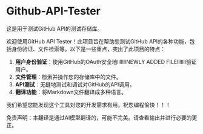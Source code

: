 # Github-API-Tester

这是用于测试GitHub API的测试存储库。

欢迎使用GitHub API Tester！此项目旨在帮助您测试GitHub API的各种功能，包括身份验证、文件检索等。以下是一些重点，突出了此项目的特点：

1. **用户身份验证**：使用GitHub的OAuth安全地lllllllNEWLY ADDED FILElllllll验证用户。
2. **文件管理**：检索并操作您的存储库中的文件。
3. **API测试**：无缝地测试和调试对GitHub的API调用。
4. **翻译功能**：将Markdown文件翻译成多种语言。

我们希望您能发现这个工具对您的开发需求有用。祝您编程愉快！！！


免责声明：本翻译是通过AI模型翻译的，可能不完美。请查看输出并进行必要的更正。